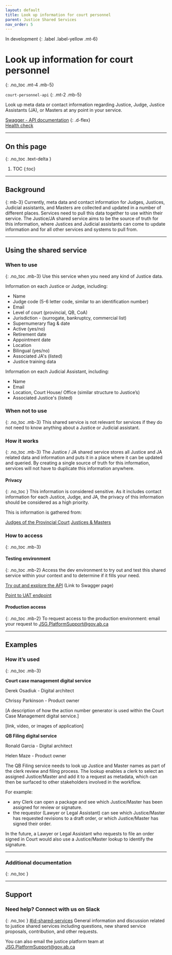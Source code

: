 ```yaml
---
layout: default
title: Look up information for court personnel
parent: Justice Shared Services
nav_order: 5
---
```

In development
{: .label .label-yellow .mt-6}

# Look up information for court personnel
{: .no_toc .mt-4 .mb-5}

`court-personnel-api`
{: .mt-2 .mb-5}

Look up meta data or contact information regarding Justice, Judge, Justice Assistants (JA), or Masters at any point in your service.

[Swagger - API documentation](#)
{: .d-flex}      
[Health check](https://jdms-platform-api-jdms-dev.os99.gov.ab.ca/health-ui#/healthchecks)

---
## On this page
{: .no_toc .text-delta }

1. TOC
{:toc}
---

## Background
{: mb-3}
Currently, meta data and contact information for Judges, Justices, Judicial assistants, and Masters are collected and updated in a number of different places. Services need to pull this data together to use within their service. The Justice/JA shared service aims to be the source of truth for this information, where Justices and Judicial assistants can come to update information and for all other services and systems to pull from.

---

## Using the shared service

### When to use
{: .no_toc .mb-3}
Use this service when you need any kind of Justice data.

Information on each Justice or Judge, including:
- Name
- Judge code (5-6 letter code, similar to an identification number)
- Email
- Level of court (provincial, QB, CoA)
- Jurisdiction - (surrogate, bankruptcy, commercial list)
- Supernumerary flag & date
- Active (yes/no)
- Retirement date
- Appointment date
- Location
- Bilingual (yes/no)
- Associated JA's (listed)
- Justice training data

Information on each Judicial Assistant, including:
- Name
- Email
- Location, Court House/ Office (similar structure to Justice’s)
- Associated Justice's (listed)

### When not to use
{: .no_toc .mb-3}
This shared service is not relevant for services if they do not need to know anything about a Justice or Judicial assistant.

### How it works
{: .no_toc .mb-3}
The Justice / JA shared service stores all Justice and JA related data and information and puts it in a place where it can be updated and queried. By creating a single source of truth for this information, services will not have to duplicate this information anywhere.

#### Privacy
{: .no_toc }
This information is considered sensitive. As it includes contact information for each Justice, Judge, and JA, the privacy of this information should be considered as a high priority.

This is information is gathered from:

[Judges of the Provincial Court](https://albertacourts.ca/pc/about-the-court/judges_and_justices/judges-list)
[Justices & Masters](https://albertacourts.ca/qb/about/justices-and-masters)

### How to access
{: .no_toc .mb-3}
#### Testing environment
{: .no_toc .mb-2}
Access the dev environment to try out and test this shared service within your context and to determine if it fills your need.

[Try out and explore the API](#) (Link to Swagger page)

[Point to UAT endpoint](#)
<br>

#### Production access
{: .no_toc .mb-2}
To request access to the production environment: email your request to <JSG.PlatformSupport@gov.ab.ca>

---

## Examples

### How it’s used
{: .no_toc .mb-3}

**Court case management digital service**

Derek Osadiuk - Digital architect

Chrissy Parkinson - Product owner

[A description of how the action number generator is used within the Court Case Management digital service.]

[link, video, or images of application]

**QB Filing digital service**

Ronald Garcia - Digital architect

Helen Maze - Product owner

The QB Filing service needs to look up Justice and Master names as part of the clerk review and filing process. The lookup enables a clerk to select an assigned Justice/Master and add it to a request as metadata, which can then be surfaced to other stakeholders involved in the workflow.

For example:
- any Clerk can open a package and see which Justice/Master has been assigned for review or signature.
- the requestor (Lawyer or Legal Assistant) can see which Justice/Master has requested revisions to a draft order, or which Justice/Master has signed their order.

In the future, a Lawyer or Legal Assistant who requests to file an order signed in Court would also use a Justice/Master lookup to identify the signature.



---

### Additional documentation
{: .no_toc }

---

## Support

### Need help? Connect with us on Slack
{: .no_toc }
[#jd-shared-services](https://justicedigital.slack.com/archives/C02UR7LPRDF) General information and discussion related to justice shared services including questions, new shared service proposals, contribution, and other requests.

You can also email the justice platform team at <JSG.PlatformSupport@gov.ab.ca>
